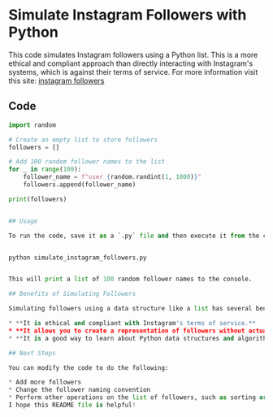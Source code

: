 # Simulate Instagram Followers with Python

This code simulates Instagram followers using a Python list. This is a more ethical and compliant approach than directly interacting with Instagram's systems, which is against their terms of service.
For more information visit this site:   [instagram followers](https://instascenex.com/product-category/instagram/) 
## Code

```python
import random

# Create an empty list to store followers
followers = []

# Add 100 random follower names to the list
for _ in range(100):
    follower_name = f"user_{random.randint(1, 1000)}"
    followers.append(follower_name)

print(followers)


## Usage

To run the code, save it as a `.py` file and then execute it from the command line using the following command:


python simulate_instagram_followers.py


This will print a list of 100 random follower names to the console.

## Benefits of Simulating Followers

Simulating followers using a data structure like a list has several benefits:

* **It is ethical and compliant with Instagram's terms of service.**
* **It allows you to create a representation of followers without actually interacting with Instagram.**
* **It is a good way to learn about Python data structures and algorithms.**

## Next Steps

You can modify the code to do the following:

* Add more followers
* Change the follower naming convention
* Perform other operations on the list of followers, such as sorting or filtering
I hope this README file is helpful!
